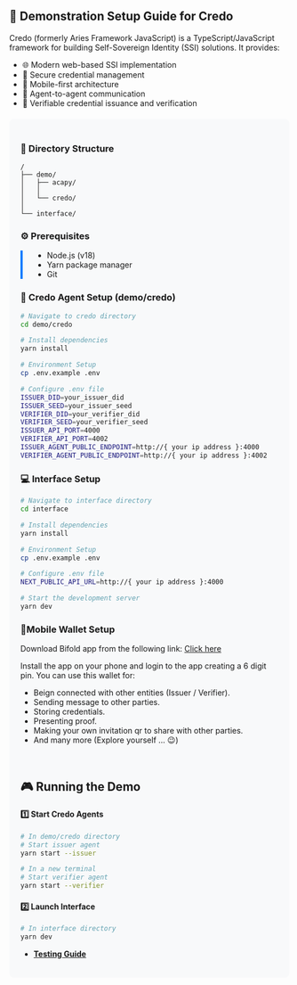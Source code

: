 ## 🚀 Demonstration Setup Guide for Credo

Credo (formerly Aries Framework JavaScript) is a TypeScript/JavaScript framework for building Self-Sovereign Identity (SSI) solutions. It provides:
- 🌐 Modern web-based SSI implementation
- 🔐 Secure credential management
- 📱 Mobile-first architecture
- 🤝 Agent-to-agent communication
- 📜 Verifiable credential issuance and verification

<div style="background-color: #f8f9fa; padding: 20px; border-radius: 8px; margin: 20px 0;">

### 📁 Directory Structure

```
/
├── demo/
│   ├── acapy/
│   │
│   └── credo/
│
└── interface/
```

### ⚙️ Prerequisites

<div style="border-left: 4px solid #007bff; padding-left: 20px; margin: 15px 0;">

- Node.js (v18)
- Yarn package manager
- Git

</div>

### 🔧 Credo Agent Setup (demo/credo)

```bash
# Navigate to credo directory
cd demo/credo

# Install dependencies
yarn install

# Environment Setup
cp .env.example .env

# Configure .env file
ISSUER_DID=your_issuer_did
ISSUER_SEED=your_issuer_seed
VERIFIER_DID=your_verifier_did
VERIFIER_SEED=your_verifier_seed
ISSUER_API_PORT=4000
VERIFIER_API_PORT=4002
ISSUER_AGENT_PUBLIC_ENDPOINT=http://{ your ip address }:4000
VERIFIER_AGENT_PUBLIC_ENDPOINT=http://{ your ip address }:4002
```

### 💻 Interface Setup

```bash
# Navigate to interface directory
cd interface

# Install dependencies
yarn install

# Environment Setup
cp .env.example .env

# Configure .env file
NEXT_PUBLIC_API_URL=http://{ your ip address }:4000

# Start the development server
yarn dev
```

### 📱Mobile Wallet Setup

Download Bifold app from the following link: <a href="https://drive.google.com/uc?export=download&id=10Qv5FNXOsp6-kyafJefXYYSe_v5bpfuq">Click here</a>

Install the app on your phone and login to the app creating a 6 digit pin. You can use this wallet for:

- Beign connected with other entities (Issuer / Verifier).
- Sending message to other parties.
- Storing credentials.
- Presenting proof.
- Making your own invitation qr to share with other parties.
- And many more (Explore yourself ... 😉)

<br>

## 🎮 Running the Demo

#### 1️⃣ Start Credo Agents

```bash
# In demo/credo directory
# Start issuer agent
yarn start --issuer

# In a new terminal
# Start verifier agent
yarn start --verifier
```

#### 2️⃣ Launch Interface

```bash
# In interface directory
yarn dev
```

- **[Testing Guide](../../README.md#-testing-the-setup)**

</div>
